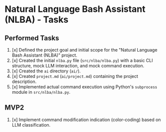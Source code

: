 # Natural Language Bash Assistant (NLBA) - Tasks

## Performed Tasks
1. [x] Defined the project goal and initial scope for the "Natural Language Bash Assistant (NLBA)" project.
2. [x] Created the initial `nlba.py` file (`src/nlba/nlba.py`) with a basic CLI structure, mock LLM interaction, and mock command execution.
3. [x] Created the `ai` directory (`ai/`).
4. [x] Created `project.md` (`ai/project.md`) containing the project description.
5. [x] Implemented actual command execution using Python's `subprocess` module in `src/nlba/nlba.py`.

## MVP2
1. [x] Implement command modification indication (color-coding) based on LLM classification.
